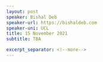 ```yaml
---
layout: post
speaker: Bishal Deb
speaker-url: https://bishaldeb.com
speaker-uni: UCL
title: 15 November 2021
subtitle: TBA

excerpt_separator: <!--more-->
---
```





<!--more-->